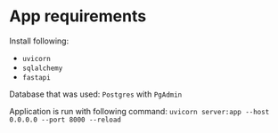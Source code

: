 # App requirements

Install following:

* `uvicorn`
* `sqlalchemy`
* `fastapi`

Database that was used: `Postgres` with `PgAdmin`

Application is run with following command:
`uvicorn server:app --host 0.0.0.0 --port 8000 --reload`